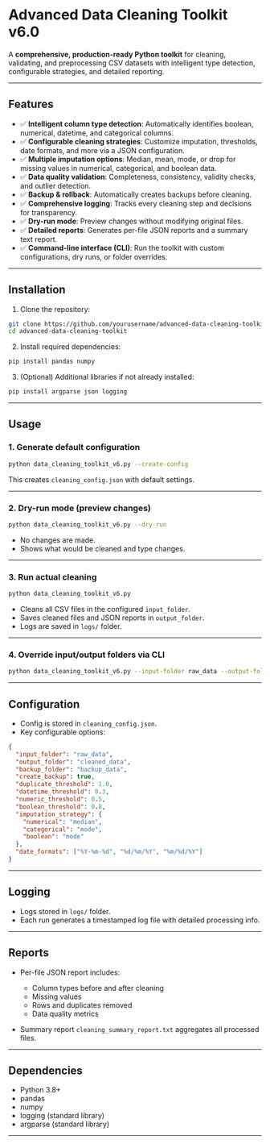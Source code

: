 

# Advanced Data Cleaning Toolkit v6.0

A **comprehensive, production-ready Python toolkit** for cleaning, validating, and preprocessing CSV datasets with intelligent type detection, configurable strategies, and detailed reporting.

---

## **Features**

* ✅ **Intelligent column type detection**: Automatically identifies boolean, numerical, datetime, and categorical columns.
* ✅ **Configurable cleaning strategies**: Customize imputation, thresholds, date formats, and more via a JSON configuration.
* ✅ **Multiple imputation options**: Median, mean, mode, or drop for missing values in numerical, categorical, and boolean data.
* ✅ **Data quality validation**: Completeness, consistency, validity checks, and outlier detection.
* ✅ **Backup & rollback**: Automatically creates backups before cleaning.
* ✅ **Comprehensive logging**: Tracks every cleaning step and decisions for transparency.
* ✅ **Dry-run mode**: Preview changes without modifying original files.
* ✅ **Detailed reports**: Generates per-file JSON reports and a summary text report.
* ✅ **Command-line interface (CLI)**: Run the toolkit with custom configurations, dry runs, or folder overrides.

---

## **Installation**

1. Clone the repository:

```bash
git clone https://github.com/yourusername/advanced-data-cleaning-toolkit.git
cd advanced-data-cleaning-toolkit
```

2. Install required dependencies:

```bash
pip install pandas numpy
```

3. (Optional) Additional libraries if not already installed:

```bash
pip install argparse json logging
```

---

## **Usage**

### **1. Generate default configuration**

```bash
python data_cleaning_toolkit_v6.py --create-config
```

This creates `cleaning_config.json` with default settings.

---

### **2. Dry-run mode (preview changes)**

```bash
python data_cleaning_toolkit_v6.py --dry-run
```

* No changes are made.
* Shows what would be cleaned and type changes.

---

### **3. Run actual cleaning**

```bash
python data_cleaning_toolkit_v6.py
```

* Cleans all CSV files in the configured `input_folder`.
* Saves cleaned files and JSON reports in `output_folder`.
* Logs are saved in `logs/` folder.

---

### **4. Override input/output folders via CLI**

```bash
python data_cleaning_toolkit_v6.py --input-folder raw_data --output-folder cleaned_data
```

---

## **Configuration**

* Config is stored in `cleaning_config.json`.
* Key configurable options:

```json
{
  "input_folder": "raw_data",
  "output_folder": "cleaned_data",
  "backup_folder": "backup_data",
  "create_backup": true,
  "duplicate_threshold": 1.0,
  "datetime_threshold": 0.3,
  "numeric_threshold": 0.5,
  "boolean_threshold": 0.8,
  "imputation_strategy": {
    "numerical": "median",
    "categorical": "mode",
    "boolean": "mode"
  },
  "date_formats": ["%Y-%m-%d", "%d/%m/%Y", "%m/%d/%Y"]
}
```

---

## **Logging**

* Logs stored in `logs/` folder.
* Each run generates a timestamped log file with detailed processing info.

---

## **Reports**

* Per-file JSON report includes:

  * Column types before and after cleaning
  * Missing values
  * Rows and duplicates removed
  * Data quality metrics

* Summary report `cleaning_summary_report.txt` aggregates all processed files.

---

## **Dependencies**

* Python 3.8+
* pandas
* numpy
* logging (standard library)
* argparse (standard library)

---
